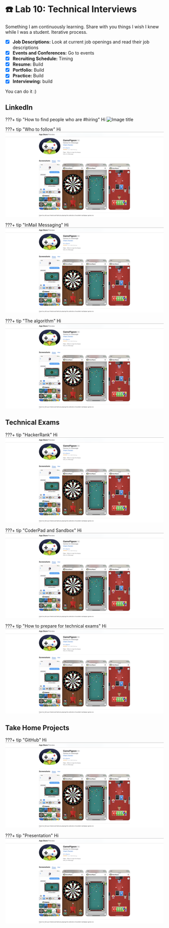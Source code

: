 # ☎️ Lab 10: Technical Interviews

Something I am continuously learning.
Share with you things I wish I knew while I was a student. 
Iterative process.

- [x] **Job Descriptions:** Look at current job openings and read their job descriptions
- [x] **Events and Conferences:** Go to events
- [x] **Recruiting Schedule:** Timing
- [x] **Resume:** Build
- [x] **Portfolio:** Build
- [x] **Practice:** Build
- [x] **Interviewing:**  build

You can do it :)

## LinkedIn
???+ tip "How to find people who are #hiring"
    Hi
    ![Image title]()

???+ tip "Who to follow"
    Hi
    ![Image title](../Projects/Project2/PenguinGame.png)

???+ tip "InMail Messaging"
    Hi
    ![Image title](../Projects/Project2/PenguinGame.png)

???+ tip "The algorithm"
    Hi
    ![Image title](../Projects/Project2/PenguinGame.png)

## Technical Exams

???+ tip "HackerRank"
    Hi
    ![Image title](../Projects/Project2/PenguinGame.png)

???+ tip "CoderPad and Sandbox"
    Hi
    ![Image title](../Projects/Project2/PenguinGame.png)

???+ tip "How to prepare for technical exams"
    Hi
    ![Image title](../Projects/Project2/PenguinGame.png)

## Take Home Projects

???+ tip "GitHub"
    Hi
    ![Image title](../Projects/Project2/PenguinGame.png)

???+ tip "Presentation"
    Hi
    ![Image title](../Projects/Project2/PenguinGame.png)

## 